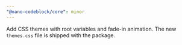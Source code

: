 ```yaml
---
"@nano-codeblock/core": minor
---
```


Add CSS themes with root variables and fade-in animation. The new `themes.css` file is shipped with the package.
